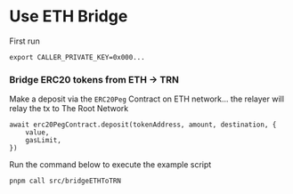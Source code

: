 # Use ETH Bridge

First run

```
export CALLER_PRIVATE_KEY=0x000...
```

### Bridge ERC20 tokens from ETH -> TRN

Make a deposit via the `ERC20Peg` Contract on ETH network... the relayer will relay the tx to The Root Network

```
await erc20PegContract.deposit(tokenAddress, amount, destination, {
	value,
	gasLimit,
})
```

Run the command below to execute the example script

```
pnpm call src/bridgeETHToTRN
```
